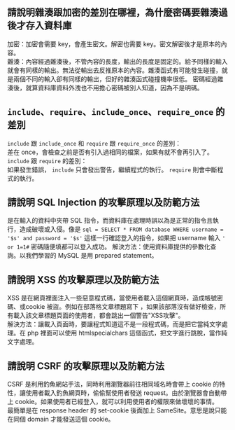 ## 請說明雜湊跟加密的差別在哪裡，為什麼密碼要雜湊過後才存入資料庫
加密：加密會需要 key，會產生密文。解密也需要 key。密文解密後才是原本的內容。  
雜湊：內容經過雜湊後，不管內容的長度，輸出的長度是固定的。給予同樣的輸入就會有同樣的輸出。無法從輸出去反推原本的內容。雜湊函式有可能發生碰撞，就是兩個不同的輸入卻有同樣的輸出，但好的雜湊函式碰撞機率很低。
密碼經過雜湊後，就算資料庫資料外洩也不用擔心密碼被別人知道，因為不是明碼。

## `include`、`require`、`include_once`、`require_once` 的差別
`include` 跟 `include_once` 和 `require` 跟 `require_once` 的差別：  
差在 once，會檢查之前是否有引入過相同的檔案，如果有就不會再引入了。  
`include` 跟 `require` 的差別：  
如果發生錯誤， `include` 只會發出警告，繼續程式的執行。 `require` 則會中斷程式的執行。

## 請說明 SQL Injection 的攻擊原理以及防範方法
是在輸入的資料中夾帶 SQL 指令，而資料庫在處理時誤以為是正常的指令且執行，造成破壞或入侵。像是 `sql = SELECT * FROM database WHERE username = '$s' and password = '$s'` 這樣一行確認登入的指令，如果把 username 輸入 `' or 1=1#` 密碼隨便填都可以登入成功。
解決方法：使用資料庫提供的參數化查詢。以我們學習的 MySQL 是用 prepared statement。

##  請說明 XSS 的攻擊原理以及防範方法
XSS 是在網頁裡面注入一些惡意程式碼，當使用者載入這個網頁時，造成帳號密碼、或cookie 被盜。例如在部落格文章標題寫下<script>alert("XSS攻擊")</script> ，如果該部落沒有做好檢查，所有載入該文章標題頁面的使用者，都會跳出一個警告"XSS攻擊"。  
解決方法：讓載入頁面時，要讓程式知道這不是一段程式碼，而是把它當純文字處理。在 php 裡面可以使用 htmlspecialchars 這個函式，把文字進行跳脫，當作純文字處理。

## 請說明 CSRF 的攻擊原理以及防範方法
CSRF 是利用釣魚網站手法，同時利用瀏覽器前往相同域名時會帶上 cookie 的特性，讓使用者載入釣魚網頁時，偷偷幫使用者發送 request。由於瀏覽器會自動帶上 cookie。如果使用者已經登入，就可以利用使用者的權限來做壞壞的事情。  
最簡單是在 response header 的 set-cookie 後面加上 SameSite。意思是說只能在同個 domain 才能發送這個 cookie。